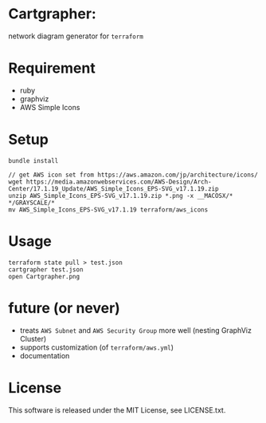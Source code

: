 # Cartgrapher:

network diagram generator for `terraform`

# Requirement

- ruby
- graphviz
- AWS Simple Icons

# Setup

```shell-session
bundle install

// get AWS icon set from https://aws.amazon.com/jp/architecture/icons/
wget https://media.amazonwebservices.com/AWS-Design/Arch-Center/17.1.19_Update/AWS_Simple_Icons_EPS-SVG_v17.1.19.zip
unzip AWS_Simple_Icons_EPS-SVG_v17.1.19.zip *.png -x __MACOSX/* */GRAYSCALE/*
mv AWS_Simple_Icons_EPS-SVG_v17.1.19 terraform/aws_icons
```

# Usage

```shell-session
terraform state pull > test.json
cartgrapher test.json
open Cartgrapher.png
```


# future (or never)

- treats `AWS Subnet` and `AWS Security Group` more well (nesting GraphViz Cluster)
- supports customization (of `terraform/aws.yml`)
- documentation

# License

This software is released under the MIT License, see LICENSE.txt.
